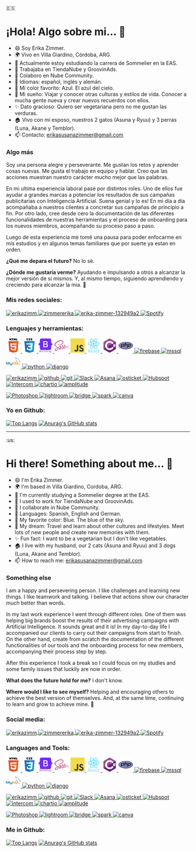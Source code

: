 :es:

# ¡Hola! Algo sobre mi... 👋

- 😄 Soy Erika Zimmer.
- 🌍 Vivo en Villa Giardino, Córdoba, ARG.
- 📒 Actualmente estoy estudiando la carrera de Sommelier en la EAS. 
- 🦄 Trabajaba en TiendaNube y GroovinAds.
- 👯 Colaboro en Nube Community.
- 💬 Idiomas: español, inglés y alemán.
- 🌈 Mi color favorito: Azul. El azul del cielo.
- 🔮 Mi sueño: Viajar y conocer otras culturas y estilos de vida. Conocer a mucha gente nueva y crear nuevos recuerdos con ellos.
- ✨ Dato gracioso: Quiero ser vegetariana pero no me gustan las verduras.
- 🏠 Vivo con mi esposo, nuestros 2 gatos (Asuna y Ryuu) y 3 perras (Luna, Akane y Temblor).
- 📫 Contacto: erikasusanazimmer@gmail.com

### Algo más

<p>Soy una persona alegre y perseverante. Me gustan los retos y aprender cosas nuevas. Me gusta el trabajo en equipo y hablar. Creo que las acciones muestran nuestro carácter mucho mejor que las palabras.</p>
<p>En mi ultima experiencia laboral pasé por distintos roles. Uno de ellos fue ayudar a grandes marcas a potenciar los resultados de sus campañas publicitarias con Inteligencia Artificial. Suena genial y lo es! En mi día a día acompañaba a nuestros clientes a concretar sus campañas de principio a fin. Por otro lado, cree desde cero la documentación de las diferentes funcionalidades de nuestras herramientas y el proceso de onboarding para los nuevos miembros, acompañando su proceso paso a paso.</p>
<p>Luego de esta experiencia me tomé una pausa para poder enfocarme en mis estudios y en algunos temas familiares que por suerte ya estan en orden.</p>
<p><strong>¿Qué me depara el futuro?</strong> No lo sé.</p>
<p><strong>¿Dónde me gustaría verme?</strong> Ayudando e impulsando a otros a alcanzar la mejor versión de si mismos. Y, al mismo tiempo, siguiendo aprendiendo y creciendo para alcanzar la mia. 💪</p>

### Mis redes sociales:
<p align="left">
  <a href="https://fb.com/erikazimm" target="blank">
    <img align="center" src="https://raw.githubusercontent.com/rahuldkjain/github-profile-readme-generator/master/src/images/icons/Social/facebook.svg" alt="erikazimm" height="30" width="40"/>
  </a>
  <a href="https://instagram.com/zimmererika" target="blank">
    <img align="center" src="https://raw.githubusercontent.com/rahuldkjain/github-profile-readme-generator/master/src/images/icons/Social/instagram.svg" alt="zimmererika" height="30" width="40"/>
  </a>
  <a href="https://linkedin.com/in/erika-zimmer-132949a2" target="blank">
    <img align="center" src="https://raw.githubusercontent.com/rahuldkjain/github-profile-readme-generator/master/src/images/icons/Social/linked-in-alt.svg" alt="erika-zimmer-132949a2" height="30" width="40"/>
  </a>
  <a href="https://open.spotify.com/user/21yrmezsy3dwfwh3f76gmc65i2" target="blank">
    <img align="center" src="https://user-images.githubusercontent.com/55201104/174333986-26c7cc9f-960a-4372-bdcb-4173c920eca0.png" alt="Spotify" height="30" width="30"/>
  </a>
</p>


### Lenguajes y herramientas:
<p align="left"> 
  <a href="https://www.w3.org/html/" target="_blank" rel="noreferrer"> 
    <img src="https://raw.githubusercontent.com/devicons/devicon/master/icons/html5/html5-original-wordmark.svg" alt="html5" width="40" height="40"/> 
  </a> 
  <a href="https://www.w3schools.com/css/" target="_blank" rel="noreferrer"> 
    <img src="https://raw.githubusercontent.com/devicons/devicon/master/icons/css3/css3-original-wordmark.svg" alt="css3" width="40" height="40"/> 
  </a> 
  <a href="https://getbootstrap.com" target="_blank" rel="noreferrer"> 
    <img src="https://raw.githubusercontent.com/devicons/devicon/master/icons/bootstrap/bootstrap-plain-wordmark.svg" alt="bootstrap" width="40" height="40"/> 
  </a> 
  <a href="https://sass-lang.com" target="_blank" rel="noreferrer"> 
    <img src="https://raw.githubusercontent.com/devicons/devicon/master/icons/sass/sass-original.svg" alt="sass" width="40" height="40"/> 
  </a> 
  <a href="https://developer.mozilla.org/en-US/docs/Web/JavaScript" target="_blank" rel="noreferrer"> 
    <img src="https://raw.githubusercontent.com/devicons/devicon/master/icons/javascript/javascript-original.svg" alt="javascript" width="40" height="40"/> 
  </a>
  <a href="https://reactjs.org/" target="_blank" rel="noreferrer"> 
    <img src="https://raw.githubusercontent.com/devicons/devicon/master/icons/react/react-original-wordmark.svg" alt="react" width="40" height="40"/> 
  </a> 
  <a href="https://www.w3schools.com/cs/" target="_blank" rel="noreferrer"> 
    <img src="https://raw.githubusercontent.com/devicons/devicon/master/icons/csharp/csharp-original.svg" alt="csharp" width="40" height="40"/> 
  </a> 
  <a href="https://www.php.net" target="_blank" rel="noreferrer"> 
    <img src="https://raw.githubusercontent.com/devicons/devicon/master/icons/php/php-original.svg" alt="php" width="40" height="40"/> 
  </a> 
    <a href="https://firebase.google.com/" target="_blank" rel="noreferrer"> 
    <img src="https://www.vectorlogo.zone/logos/firebase/firebase-icon.svg" alt="firebase" width="40" height="40"/> 
  </a> 
  <a href="https://www.microsoft.com/en-us/sql-server" target="_blank" rel="noreferrer"> 
    <img src="https://www.svgrepo.com/show/303229/microsoft-sql-server-logo.svg" alt="mssql" width="40" height="40"/> 
  </a> 
  <a href="https://www.mysql.com/" target="_blank" rel="noreferrer"> 
    <img src="https://raw.githubusercontent.com/devicons/devicon/master/icons/mysql/mysql-original-wordmark.svg" alt="mysql" width="40" height="40"/> 
  </a> 
  <a href="https://www.python.org/" target="_blank" rel="noreferrer"> 
    <img src="https://www.python.org/static/favicon.ico" alt="python" width="40" height="40"/> 
  </a> 
  <a href="https://www.djangoproject.com/" target="_blank" rel="noreferrer"> 
    <img src="https://static.djangoproject.com/img/icon-touch.e4872c4da341.png" alt="django" width="40" height="40"/> 
  </a> 
</p>
<p align="left"> 
  <a href="https://codepen.io/erikazimm" target="blank">
    <img src="https://raw.githubusercontent.com/rahuldkjain/github-profile-readme-generator/master/src/images/icons/Social/codepen.svg" alt="erikazimm"      height="40" width="40" />
  </a>
  <a href="https://github.com/" target="_blank" rel="noreferrer"> 
    <img src="https://user-images.githubusercontent.com/55201104/174332607-f4aaa646-4726-458a-bdec-981291ec9544.png" alt="github" width="40" height="40"/> 
  </a> 
  <a href="https://git-scm.com/" target="_blank" rel="noreferrer"> 
    <img src="https://www.vectorlogo.zone/logos/git-scm/git-scm-icon.svg" alt="git" width="40" height="40"/> 
  </a> 
  <a href="https://slack.com/intl/es-ar/" target="_blank" rel="noreferrer"> 
    <img src="https://a.slack-edge.com/80588/marketing/img/icons/icon_slack_hash_colored.png" alt="Slack" width="40" height="40"/> 
  </a> 
  <a href="https://asana.com/es" target="_blank" rel="noreferrer"> 
    <img src="https://avatars.slack-edge.com/2021-11-01/2672890963171_7010e3c61fd59a0e601c_512.png" alt="Asana" width="40" height="40"/> 
  </a>
  <a href="https://osticket.com/" target="_blank" rel="noreferrer"> 
    <img src="https://pbs.twimg.com/profile_images/576199903421931520/iO20RxoP_400x400.png" alt="osticket" width="40" height="40"/> 
  </a>
  <a href="https://www.hubspot.es/" target="_blank" rel="noreferrer"> 
    <img src="https://assets-global.website-files.com/6030eb20edb267a2d11d31f6/607d2a9a1c6cc6351c0f218c_hubspot-1.svg" alt="Hubspot" width="40" height="40"/> 
  </a>
  <a href="https://www.intercom.com/" target="_blank" rel="noreferrer"> 
    <img src="https://www.intercom.com/_next/static/images/intercom-logo-7b36b3b2916d7eaacad8cbcec92ead24.png" alt="intercom" width="40" height="40"/> 
  </a>
  <a href="http://chartio.com/" target="_blank" rel="noreferrer"> 
    <img src="http://chartio.com/logo/icon.svg" alt="chartio" width="40" height="40"/> 
  </a>
  <a href="https://amplitude.com/" target="_blank" rel="noreferrer"> 
    <img src="https://www.martechforum.com/wp-content/uploads/2016/10/amplitude-300x300.png" alt="amplitude" width="40" height="40"/> 
  </a>
 </p> 
 <p align="left"> 
   <a href="https://www.adobe.com/uk/products/photoshop.html" target="_blank" rel="noreferrer"> 
    <img src="https://user-images.githubusercontent.com/55201104/174332644-3e0d1370-39b9-4473-90ac-2a3789a02784.png" alt="Photoshop" width="40" height="40"/> 
  </a> 
  <a href="https://www.adobe.com/uk/products/photoshop-lightroom-classic.html" target="_blank" rel="noreferrer"> 
    <img src="https://user-images.githubusercontent.com/55201104/174332795-9bb3ec1d-d06d-44dd-b03d-c94a73b13362.png" alt="lightroom" width="40" height="40"/> 
  </a> 
  <a href="https://www.adobe.com/uk/products/bridge.html" target="_blank" rel="noreferrer"> 
    <img src="https://user-images.githubusercontent.com/55201104/174332849-b6282ac0-e4cb-47b5-b572-b6460fbb8d1d.png" alt="bridge" width="40" height="40"/> 
  </a> 
  <a href="https://spark.adobe.com/" target="_blank" rel="noreferrer"> 
    <img src="https://user-images.githubusercontent.com/55201104/174332922-a31c4aea-6821-4806-871d-4162dddf47d5.png" alt="spark" width="40" height="40"/> 
  </a> 
   <a href=https://www.canva.com/es_us/" target="_blank" rel="noreferrer"> 
    <img src="https://static.canva.com/static/images/android-192x192-2.png" alt="canva" width="40" height="40"/> 
  </a> 
</p> 
                                                                                                              
### Yo en Github:
                
[![Top Langs](https://github-readme-stats.vercel.app/api/top-langs/?username=ErikaZimmer&layout=compact)](https://github.com/anuraghazra/github-readme-stats)
[![Anurag's GitHub stats](https://github-readme-stats.vercel.app/api?username=ErikaZimmer)](https://github.com/anuraghazra/github-readme-stats)
                                                                                                              
<hr>
:us:

# Hi there! Something about me... 👋 

- 😄 I'm Erika Zimmer.
- 🌍 I'm based in Villa Giardino, Cordoba, ARG.
- 📒 I'm currently studying a Sommelier degree at the EAS.
- 🦄 I used to work for TiendaNube and GroovinAds.
- 👯 I collaborate in Nube Community.
- 💬 Languages: Spanish, English and German.
- 🌈 My favorite color: Blue. The blue of the sky.
- 🔮 My dream: Travel and learn about other cultures and lifestyles. Meet lots of new people and create new memories with them.
- ✨ Fun fact: I want to be a vegetarian but I don't like vegetables.
- 🏠 I live with my husband, our 2 cats (Asuna and Ryuu) and 3 dogs (Luna, Akane and Temblor).
- 📫 How to reach me: erikasusanazimmer@gmail.com

### Something else

<p>I am a happy and persevering person. I like challenges and learning new things. I like teamwork and talking. I believe that actions show our character much better than words.</p>
<p>In my last work experience I went through different roles. One of them was helping big brands boost the results of their advertising campaigns with Artificial Intelligence. It sounds great and it is! In my day-to-day life I accompanied our clients to carry out their campaigns from start to finish. On the other hand, create from scratch the documentation of the different functionalities of our tools and the onboarding process for new members, accompanying their process step by step.</p>
<p>After this experience I took a break so I could focus on my studies and some family issues that luckily are now in order.</p>
<p><strong>What does the future hold for me?</strong> I don't know.</p>
<p><strong>Where would I like to see myself?</strong> Helping and encouraging others to achieve the best version of themselves. And, at the same time, continuing to learn and grow to achieve mine. 💪</p>

### Social media:
<p align="left">
  <a href="https://fb.com/erikazimm" target="blank">
    <img align="center" src="https://raw.githubusercontent.com/rahuldkjain/github-profile-readme-generator/master/src/images/icons/Social/facebook.svg" alt="erikazimm" height="30" width="40" />
  </a>
  <a href="https://instagram.com/zimmererika" target="blank">
    <img align="center" src="https://raw.githubusercontent.com/rahuldkjain/github-profile-readme-generator/master/src/images/icons/Social/instagram.svg" alt="zimmererika" height="30" width="40" />
  </a>
  <a href="https://linkedin.com/in/erika-zimmer-132949a2" target="blank">
    <img align="center" src="https://raw.githubusercontent.com/rahuldkjain/github-profile-readme-generator/master/src/images/icons/Social/linked-in-alt.svg" alt="erika-zimmer-132949a2" height="30" width="40" />
  </a>
  <a href="https://open.spotify.com/user/21yrmezsy3dwfwh3f76gmc65i2" target="blank">
    <img align="center" src="https://user-images.githubusercontent.com/55201104/174333986-26c7cc9f-960a-4372-bdcb-4173c920eca0.png" alt="Spotify" height="30" width="30" />
  </a>
</p>


### Languages and Tools:
<p align="left"> 
  <a href="https://www.w3.org/html/" target="_blank" rel="noreferrer"> 
    <img src="https://raw.githubusercontent.com/devicons/devicon/master/icons/html5/html5-original-wordmark.svg" alt="html5" width="40" height="40"/> 
  </a> 
  <a href="https://www.w3schools.com/css/" target="_blank" rel="noreferrer"> 
    <img src="https://raw.githubusercontent.com/devicons/devicon/master/icons/css3/css3-original-wordmark.svg" alt="css3" width="40" height="40"/> 
  </a> 
  <a href="https://getbootstrap.com" target="_blank" rel="noreferrer"> 
    <img src="https://raw.githubusercontent.com/devicons/devicon/master/icons/bootstrap/bootstrap-plain-wordmark.svg" alt="bootstrap" width="40" height="40"/> 
  </a> 
  <a href="https://sass-lang.com" target="_blank" rel="noreferrer"> 
    <img src="https://raw.githubusercontent.com/devicons/devicon/master/icons/sass/sass-original.svg" alt="sass" width="40" height="40"/> 
  </a> 
  <a href="https://developer.mozilla.org/en-US/docs/Web/JavaScript" target="_blank" rel="noreferrer"> 
    <img src="https://raw.githubusercontent.com/devicons/devicon/master/icons/javascript/javascript-original.svg" alt="javascript" width="40" height="40"/> 
  </a>
  <a href="https://reactjs.org/" target="_blank" rel="noreferrer"> 
    <img src="https://raw.githubusercontent.com/devicons/devicon/master/icons/react/react-original-wordmark.svg" alt="react" width="40" height="40"/> 
  </a> 
  <a href="https://www.w3schools.com/cs/" target="_blank" rel="noreferrer"> 
    <img src="https://raw.githubusercontent.com/devicons/devicon/master/icons/csharp/csharp-original.svg" alt="csharp" width="40" height="40"/> 
  </a> 
  <a href="https://www.php.net" target="_blank" rel="noreferrer"> 
    <img src="https://raw.githubusercontent.com/devicons/devicon/master/icons/php/php-original.svg" alt="php" width="40" height="40"/> 
  </a> 
    <a href="https://firebase.google.com/" target="_blank" rel="noreferrer"> 
    <img src="https://www.vectorlogo.zone/logos/firebase/firebase-icon.svg" alt="firebase" width="40" height="40"/> 
  </a> 
  <a href="https://www.microsoft.com/en-us/sql-server" target="_blank" rel="noreferrer"> 
    <img src="https://www.svgrepo.com/show/303229/microsoft-sql-server-logo.svg" alt="mssql" width="40" height="40"/> 
  </a> 
  <a href="https://www.mysql.com/" target="_blank" rel="noreferrer"> 
    <img src="https://raw.githubusercontent.com/devicons/devicon/master/icons/mysql/mysql-original-wordmark.svg" alt="mysql" width="40" height="40"/> 
  </a> 
  <a href="https://www.python.org/" target="_blank" rel="noreferrer"> 
    <img src="https://www.python.org/static/favicon.ico" alt="python" width="40" height="40"/> 
  </a> 
  <a href="https://www.djangoproject.com/" target="_blank" rel="noreferrer"> 
    <img src="https://static.djangoproject.com/img/icon-touch.e4872c4da341.png" alt="django" width="40" height="40"/> 
  </a>
</p>
<p align="left"> 
  <a href="https://codepen.io/erikazimm" target="blank">
    <img src="https://raw.githubusercontent.com/rahuldkjain/github-profile-readme-generator/master/src/images/icons/Social/codepen.svg" alt="erikazimm"      height="40" width="40" />
  </a>
  <a href="https://github.com/" target="_blank" rel="noreferrer"> 
    <img src="https://user-images.githubusercontent.com/55201104/174332607-f4aaa646-4726-458a-bdec-981291ec9544.png" alt="github" width="40" height="40"/> 
  </a> 
  <a href="https://git-scm.com/" target="_blank" rel="noreferrer"> 
    <img src="https://www.vectorlogo.zone/logos/git-scm/git-scm-icon.svg" alt="git" width="40" height="40"/> 
  </a> 
  <a href="https://slack.com/intl/es-ar/" target="_blank" rel="noreferrer"> 
    <img src="https://a.slack-edge.com/80588/marketing/img/icons/icon_slack_hash_colored.png" alt="Slack" width="40" height="40"/> 
  </a> 
  <a href="https://asana.com/es" target="_blank" rel="noreferrer"> 
    <img src="https://avatars.slack-edge.com/2021-11-01/2672890963171_7010e3c61fd59a0e601c_512.png" alt="Asana" width="40" height="40"/> 
  </a>
  <a href="https://osticket.com/" target="_blank" rel="noreferrer"> 
    <img src="https://pbs.twimg.com/profile_images/576199903421931520/iO20RxoP_400x400.png" alt="osticket" width="40" height="40"/> 
  </a>
  <a href="https://www.hubspot.es/" target="_blank" rel="noreferrer"> 
    <img src="https://assets-global.website-files.com/6030eb20edb267a2d11d31f6/607d2a9a1c6cc6351c0f218c_hubspot-1.svg" alt="Hubspot" width="40" height="40"/> 
  </a>
  <a href="https://www.intercom.com/" target="_blank" rel="noreferrer"> 
    <img src="https://www.intercom.com/_next/static/images/intercom-logo-7b36b3b2916d7eaacad8cbcec92ead24.png" alt="intercom" width="40" height="40"/> 
  </a>
  <a href="http://chartio.com/" target="_blank" rel="noreferrer"> 
    <img src="http://chartio.com/logo/icon.svg" alt="chartio" width="40" height="40"/> 
  </a>
  <a href="https://amplitude.com/" target="_blank" rel="noreferrer"> 
    <img src="https://www.martechforum.com/wp-content/uploads/2016/10/amplitude-300x300.png" alt="amplitude" width="40" height="40"/> 
  </a>
 </p> 
 <p align="left"> 
   <a href="https://www.adobe.com/uk/products/photoshop.html" target="_blank" rel="noreferrer"> 
    <img src="https://user-images.githubusercontent.com/55201104/174332644-3e0d1370-39b9-4473-90ac-2a3789a02784.png" alt="Photoshop" width="40" height="40"/> 
  </a> 
  <a href="https://www.adobe.com/uk/products/photoshop-lightroom-classic.html" target="_blank" rel="noreferrer"> 
    <img src="https://user-images.githubusercontent.com/55201104/174332795-9bb3ec1d-d06d-44dd-b03d-c94a73b13362.png" alt="lightroom" width="40" height="40"/> 
  </a> 
  <a href="https://www.adobe.com/uk/products/bridge.html" target="_blank" rel="noreferrer"> 
    <img src="https://user-images.githubusercontent.com/55201104/174332849-b6282ac0-e4cb-47b5-b572-b6460fbb8d1d.png" alt="bridge" width="40" height="40"/> 
  </a> 
  <a href="https://spark.adobe.com/" target="_blank" rel="noreferrer"> 
    <img src="https://user-images.githubusercontent.com/55201104/174332922-a31c4aea-6821-4806-871d-4162dddf47d5.png" alt="spark" width="40" height="40"/> 
  </a> 
   <a href=https://www.canva.com/es_us/" target="_blank" rel="noreferrer"> 
    <img src="https://static.canva.com/static/images/android-192x192-2.png" alt="canva" width="40" height="40"/> 
  </a> 
</p> 
                                                                                                              
### Me in Github:
                
[![Top Langs](https://github-readme-stats.vercel.app/api/top-langs/?username=ErikaZimmer&layout=compact)](https://github.com/anuraghazra/github-readme-stats)
[![Anurag's GitHub stats](https://github-readme-stats.vercel.app/api?username=ErikaZimmer)](https://github.com/anuraghazra/github-readme-stats)
